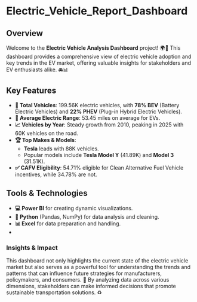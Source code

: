 # Electric_Vehicle_Report_Dashboard

## Overview

Welcome to the **Electric Vehicle Analysis Dashboard** project! 🌍🔌 This dashboard provides a comprehensive view of electric vehicle adoption and key trends in the EV market, offering valuable insights for stakeholders and EV enthusiasts alike. 🚘📊

## Key Features

- **🚗 Total Vehicles**: 199.56K electric vehicles, with **78% BEV** (Battery Electric Vehicles) and **22% PHEV** (Plug-in Hybrid Electric Vehicles).
- **🔋 Average Electric Range**: 53.45 miles on average for EVs.
- **📈 Vehicles by Year**: Steady growth from 2010, peaking in 2025 with 60K vehicles on the road.
- **🏆 Top Makes & Models**: 
  - **Tesla** leads with 88K vehicles. 
  - Popular models include **Tesla Model Y** (41.89K) and **Model 3** (31.51K).
- **✅ CAFV Eligibility**: 54.71% eligible for Clean Alternative Fuel Vehicle incentives, while 34.78% are not.

## Tools & Technologies

- **💻 Power BI** for creating dynamic visualizations.
- **🐍 Python** (Pandas, NumPy) for data analysis and cleaning.
- **📊 Excel** for data preparation and handling.
- 
### Insights & Impact  
This dashboard not only highlights the current state of the electric vehicle market but also serves as a powerful tool for understanding the trends and patterns that can influence future strategies for manufacturers, policymakers, and consumers. 🌟 By analyzing data across various dimensions, stakeholders can make informed decisions that promote sustainable transportation solutions. ♻️
